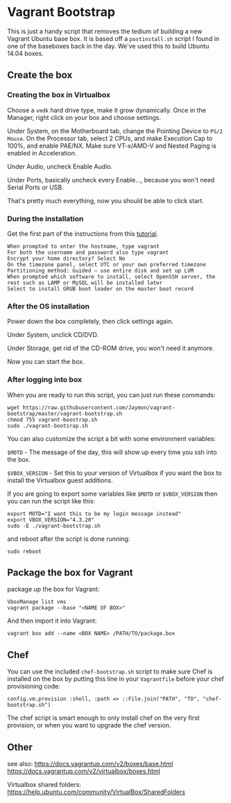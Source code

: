 # Vagrant Bootstrap

This is just a handy script that removes the tedium of building a new Vagrant Ubuntu base box. It is based off a `postinstall.sh` script I found in one of the baseboxes back in the day. We've used this to build Ubuntu 14.04 boxes.

## Create the box

### Creating the box in Virtualbox

Choose a `vmdk` hard drive type, make it grow dynamically. Once in the Manager, right click on your box and choose settings.

Under System, on the Motherboard tab, change the Pointing Device to `PS/2 Mouse`. On the Processor tab, select 2 CPUs, and make Execution Cap to 100%, and enable PAE/NX. Make sure VT-x/AMD-V and Nested Paging is enabled in Acceleration.

Under Audio, uncheck Enable Audio.

Under Ports, basically uncheck every Enable..., because you won't need Serial Ports or USB.

That's pretty much everything, now you should be able to click start.

### During the installation

Get the first part of the instructions from this [tutorial](http://www.sitepoint.com/create-share-vagrant-base-box/).

    When prompted to enter the hostname, type vagrant
    For both the username and password also type vagrant
    Encrypt your home directory? Select No
    On the timezone panel, select UTC or your own preferred timezone
    Partitioning method: Guided – use entire disk and set up LVM
    When prompted which software to install, select OpenSSH server, the rest such as LAMP or MySQL will be installed later
    Select to install GRUB boot loader on the master boot record

### After the OS installation

Power down the box completely, then click settings again.

Under System, unclick CD/DVD.

Under Storage, get rid of the CD-ROM drive, you won't need it anymore.

Now you can start the box.

### After logging into box

When you are ready to run this script, you can just run these commands:

    wget https://raw.githubusercontent.com/Jaymon/vagrant-bootstrap/master/vagrant-bootstrap.sh
    chmod 755 vagrant-boostrap.sh
    sudo ./vagrant-bootsrap.sh

You can also customize the script a bit with some environment variables:

`$MOTD` - The message of the day, this will show up every time you ssh into the box.

`$VBOX_VERSION` - Set this to your version of Virtualbox if you want the box to install the Virtualbox guest additions.

If you are going to export some variables like `$MOTD` or `$VBOX_VERSION` then you can run the script like this:

    export MOTD="I want this to be my login message instead"
    export VBOX_VERSION="4.3.20"
    sudo -E ./vagrant-bootstrap.sh

and reboot after the script is done running:

    sudo reboot

## Package the box for Vagrant

package up the box for Vagrant:

    VboxManage list vms
    vagrant package --base "<NAME OF BOX>"

And then import it into Vagrant:

    vagrant box add --name <BOX NAME> /PATH/TO/package.box

## Chef

You can use the included `chef-bootstrap.sh` script to make sure Chef is installed on the box by putting this line in your `Vagrantfile` before your chef provisioning code:

    config.vm.provision :shell, :path => ::File.join("PATH", "TO", "chef-bootstrap.sh")

The chef script is smart enough to only install chef on the very first provision, or when you want to upgrade the chef version.

## Other

see also:
https://docs.vagrantup.com/v2/boxes/base.html
https://docs.vagrantup.com/v2/virtualbox/boxes.html

Virtualbox shared folders:
https://help.ubuntu.com/community/VirtualBox/SharedFolders

